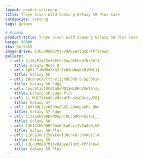 ```yaml
---
layout: produk-casinghp
title: Troye Sivan Wild Samsung Galaxy S9 Plus Case
categories: samsung
tags: galaxy

# Produk
product-title: Troye Sivan Wild Samsung Galaxy S9 Plus Case
harga: 90000
sku: hn-5455
image-drive: 1JLuQM8BQ7MjsvdAByW7iUcb-fPfI4bwG
gallery:
  - url: 1j1BzP2gE2ef5PcFcIuyGEFekbYNsG0lI
    title: Galaxy Note 8
  - url: 1pRi_TzMNReXrGZrte8IHUAgKxBjMwL1j
    title: Galaxy S6
  - url: 1BcBnuCAvlYtnvIjcfBE0Rk-S-Sp50XiH
    title: Galaxy S6 Edge
  - url: 1yus9Cjy10C61a8qW03jMLOHbZDeT81sy
    title: Galaxy S6 Edge Plus
  - url: 1j_MULTXtAd8LV4YsWYMnp2wDGviyU78j
    title: Galaxy S7
  - url: 1OdX8HL3jzK6P9w8GmZ-2VAmp2AMJ_0NH
    title: Galaxy S7 Edge
  - url: 1iZZanh8XDDYMOap8jDLJbRbH4KotxL__
    title: Galaxy S8
  - url: 13HIGXhbPHRF58oKdtwRoLrIVfA8e0jUR
    title: Galaxy S8 Plus
  - url: 1i6c9JmuT25ekF6wIJ8yhxKrJhVKgiI-W
    title: Galaxy S9
  - url: 1JLuQM8BQ7MjsvdAByW7iUcb-fPfI4bwG
    title: Galaxy S9 Plus
---
```

